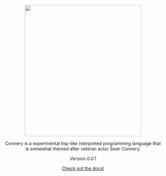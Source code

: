 <p align="center">
  <img width="368" height="414.5" src="http://connerylang.org/img/ConneryLogo.jpg">
</p>
<p align="center">Connery is a experimental lisp-like interpreted programming language that is somewhat themed after veteran actor Sean Connery.</p>
<p align="center"><i>Version 0.0.1</i></p></p>
<p align="center"><a href="http://connerylang.org">Check out the docs!</a></p>